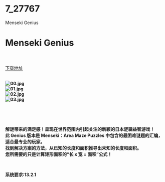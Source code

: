 # 7_27767
Menseki Genius
# Menseki Genius
 <br/></br>
[下载地址](https://www.switch520.cc/article/27767 "下载地址")
<br/></br>

<p><strong><img title="00.jpg" src="https://www.switch520.cc/muke_img/2022_03_04_4c1b86a727b43.jpg" alt="00.jpg"></strong><br>
<strong><img title="01.jpg" src="https://www.switch520.cc/muke_img/2022_03_04_d3cef79e3bea0.jpg" alt="01.jpg"></strong><br>
<strong><img title="02.jpg" src="https://www.switch520.cc/muke_img/2022_03_04_ebf68d98f1d16.jpg" alt="02.jpg"></strong><br>
<strong><img title="03.jpg" src="https://www.switch520.cc/muke_img/2022_03_04_0baa773864fa8.jpg" alt="03.jpg">&nbsp;</strong></p>
<p>&nbsp;</p>
<p>&nbsp;</p>
<p><strong>解谜带来的满足感！呈现在世界范围内引起关注的新颖的日本逻辑益智游戏！</strong><br>
<strong>此 Genius 版本是 Menseki：Area Maze Puzzles 中包含的最困难谜题的汇编，适合最专业的玩家。</strong><br>
<strong>找到解决方案的方法，从已知的长度和面积推导出未知的长度和面积。</strong><br>
<strong>您所需要的只是计算矩形面积的“长 x 宽 = 面积”公式！</strong></p>
<p>&nbsp;</p>
<p><strong>系统要求:13.2.1</strong></p>



